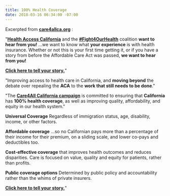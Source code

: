 ```yaml
---
title: 100% Health Coverage
date: 2018-03-16 06:34:00 -07:00
---
```


Excerpted from [**care4allca.org**](http://care4allca.org/) :

"[**Health Access California**](http://health-access.org/about-us/health-access-california/) and the [**#Fight4OurHealth**](http://fight4ourhealth.org/) coalition **want to hear from you!**   ...we want to know what **your experience** is with health insurance. Whether or not this is your first time getting it, or if you have a story from before the Affordable Care Act was passed, **we want to hear from you!**  

[**Click here to tell your story.**](https://www.surveymonkey.com/r/ShareYourACAStory)"

"Improving access to health care in California, and **moving beyond** the debate over repealing the **ACA** to the **work that still needs to be done**."

"The [**Care4All California campaign**](http://care4allca.org/) is committed to ensuring that **California** has **100% health coverage**, as well as improving quality, affordability, and equity in our health system."

**Universal Coverage**
Regardless of immigration status, age, disability, income, or other factors.

**Affordable coverage** ...so no Californian pays more than a percentage of their income for their premium, on a sliding scale, and lower co-pays and deductibles too.

**Cost-effective coverage** that improves health outcomes and reduces disparities.  Care is focused on value, quality and equity for patients, rather than profits.

**Public coverage options**
Determined by public policy and accountability rather than the whims of private insurers. 

[**Click here to tell your story.**](https://www.surveymonkey.com/r/ShareYourACAStory)"


